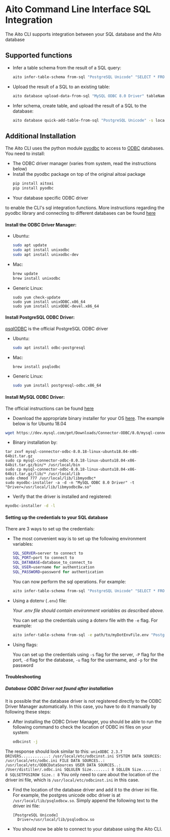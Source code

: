 # Aito Command Line Interface SQL Integration

The Aito CLI supports integration between your SQL database and the Aito database

## Supported functions
* Infer a table schema from the result of a SQL query:
  ```bash
  aito infer-table-schema from-sql "PostgreSQL Unicode" "SELECT * FROM tableName" > inferredSchema.json
  ```
* Upload the result of a SQL to an existing table:
  ```bash
  aito database upload-data-from-sql "MySQL ODBC 8.0 Driver" tableName "SELECT * FROM tableName"
  ```
* Infer schema, create table, and upload the result of a SQL to the database:
  ```bash
  aito database quick-add-table-from-sql "PostgreSQL Unicode" -s localhost -u root -d testDB -tableName "SELECT * FROM tableName"
  ```

## <a name="installation"> Additional Installation

The Aito CLI uses the python module [pyodbc](https://github.com/mkleehammer/pyodbc) to access to [ODBC](https://docs.microsoft.com/en-us/sql/odbc/reference/what-is-odbc?view=sql-server-ver15) databases.
You need to install:
  * The ODBC driver manager (varies from system, read the instructions below)
  * Install the pyodbc package on top of the original aitoai package
    ```bash
    pip install aitoai
    pip install pyodbc
    ```
  * Your database specific ODBC driver

to enable the CLI's sql integration functions.
More instructions regarding the pyodbc library and connecting to different databases can be found [here](https://github.com/mkleehammer/pyodbc/wiki)

#### Install the ODBC Driver Manager:
* Ubuntu:
  ```bash
  sudo apt update
  sudo apt install unixodbc
  sudo apt install unixodbc-dev
  ```
* Mac:
  ```bash
  brew update
  brew install unixodbc
  ```
* Generic Linux:
  ```
  sudo yum check-update
  sudo yum install unixODBC.x86_64
  sudo yum install unixODBC-devel.x86_64
  ```

#### Install PostgreSQL ODBC Driver:
[psqlODBC](https://odbc.postgresql.org/) is the official PostgreSQL ODBC driver
* Ubuntu:
  ```bash
  sudo apt install odbc-postgresql
  ```
* Mac:
  ```bash
  brew install psqlodbc
  ```
* Generic Linux:
  ```bash
  sudo yum install postgresql-odbc.x86_64
  ```

#### Install MySQL ODBC Driver:
The official instructions can be found [here](https://dev.mysql.com/doc/connector-odbc/en/connector-odbc-installation.html)
  * Download the appropriate binary installer for your OS [here](https://dev.mysql.com/downloads/connector/odbc/).
  The example below is for Ubuntu 18.04
  ```bash
  wget https://dev.mysql.com/get/Downloads/Connector-ODBC/8.0/mysql-connector-odbc-8.0.18-linux-ubuntu18.04-x86-64bit.tar.gz
  ```
  * Binary installation by:
  ```
  tar zxvf mysql-connector-odbc-8.0.18-linux-ubuntu18.04-x86-64bit.tar.gz
  sudo cp mysql-connector-odbc-8.0.18-linux-ubuntu18.04-x86-64bit.tar.gz/bin/* /usr/local/bin
  sudo cp mysql-connector-odbc-8.0.18-linux-ubuntu18.04-x86-64bit.tar.gz/lib/* /usr/local/lib
  sudo chmod 777 /usr/local/lib/libmyodbc*
  sudo myodbc-installer -a -d -n "MySQL ODBC 8.0 Driver" -t "Driver=/usr/local/lib/libmyodbc8w.so"
  ```
  * Verify that the driver is installed and registered:
  ```bash
  myodbc-installer -d -l
  ```

#### Setting up the credentials to your SQL database
There are 3 ways to set up the credentials:
* The most convenient way is to set up the following environment variables:
  ```bash
  SQL_SERVER=server to connect to
  SQL_PORT=port to connect to
  SQL_DATABASE=database_to_connect_to
  SQL_USER=username for authentication
  SQL_PASSWORD=password for authentication
  ```

  You can now perform the sql operations. For example:
  ```bash
  aito infer-table-schema from-sql "PostgreSQL Unicode" "SELECT * FROM table"
  ```
* Using a dotenv (```.env```) file:

  *Your .env file should contain environment variables as described above.*

  You can set up the credentials using a dotenv file with the `-e` flag. For example:

  ```bash
  aito infer-table-schema from-sql -e path/to/myDotEnvFile.env "PostgreSQL Unicode" "SELECT * FROM table"
  ```
* Using flags:

  You can set up the credentials using `-s` flag for the server, `-P` flag for the port, `-d` flag for the database, `-u` flag for the username, and `-p` for the password

#### Troubleshooting
##### Database ODBC Driver not found after installation
It is possible that the database driver is not registered directly to the ODBC Driver Manager automatically.
In this case, you have to do it manually by following these steps:
  * After installing the ODBC Driver Manager, you should be able to run the following command to check the location of ODBC ini files on your system:
    ```bash
    odbcinst -j
    ```
  The response should look similar to this:
    ```
    unixODBC 2.3.7
    DRIVERS............: /usr/local/etc/odbcinst.ini
    SYSTEM DATA SOURCES: /usr/local/etc/odbc.ini
    FILE DATA SOURCES..: /usr/local/etc/ODBCDataSources
    USER DATA SOURCES..: /User/distiller/.odbc.ini
    SQLULEN Size.......: 8
    SQLLEN Size........: 8
    SQLSETPOSIROW Size.: 8
    ```
  You only need to care about the location of the driver ini file, which is `/usr/local/etc/odbcinst.ini` in this case.

  * Find the location of the database driver and add it to the driver ini file. For example,
  the postgres unicode odbc driver is at `/usr/local/lib/psqlodbcw.so`. Simply append the following text to the driver ini file:
    ```
    [PostgreSQL Unicode]
      Driver=/usr/local/lib/psqlodbcw.so
    ```
  * You should now be able to connect to your database using the Aito CLI.
